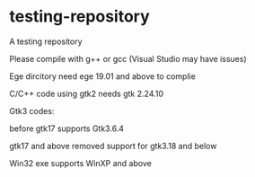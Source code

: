 # testing-repository
A testing repository

Please compile with g++ or gcc
(Visual Studio may have issues)

Ege dircitory need ege 19.01 and above to complie

C/C++ code using gtk2 needs gtk 2.24.10

Gtk3 codes:

before gtk17 supports Gtk3.6.4

gtk17 and above removed support for gtk3.18 and below

Win32 exe supports WinXP and above 
